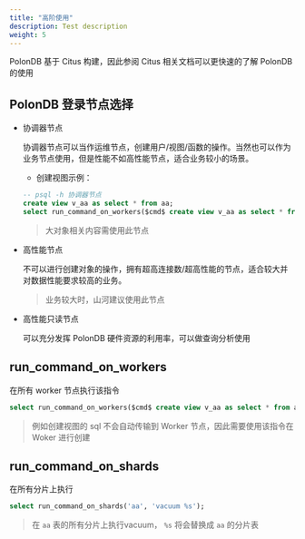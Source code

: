 ```yaml
---
title: "高阶使用"
description: Test description
weight: 5
---
```


PolonDB 基于 Citus 构建，因此参阅 Citus 相关文档可以更快速的了解 PolonDB 的使用

## PolonDB 登录节点选择

- 协调器节点

   协调器节点可以当作运维节点，创建用户/视图/函数的操作。当然也可以作为业务节点使用，但是性能不如高性能节点，适合业务较小的场景。

   - 创建视图示例：

   ```sql
   -- psql -h 协调器节点
   create view v_aa as select * from aa;
   select run_command_on_workers($cmd$ create view v_aa as select * from aa $cmd$);
   ```

   > 大对象相关内容需使用此节点
   >

- 高性能节点

   不可以进行创建对象的操作，拥有超高连接数/超高性能的节点，适合较大并对数据性能要求较高的业务。

   > 业务较大时，山河建议使用此节点

- 高性能只读节点

   可以充分发挥 PolonDB 硬件资源的利用率，可以做查询分析使用



## run_command_on_workers

在所有 worker 节点执行该指令

```sql
select run_command_on_workers($cmd$ create view v_aa as select * from aa $cmd$);
```

> 例如创建视图的 sql 不会自动传输到 Worker 节点，因此需要使用该指令在 Woker 进行创建

## run_command_on_shards

在所有分片上执行

```sql
select run_command_on_shards('aa', 'vacuum %s');
```

> 在 `aa` 表的所有分片上执行vacuum， `%s` 将会替换成 `aa` 的分片表



